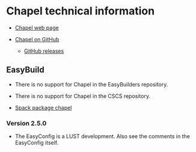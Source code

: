 # Chapel technical information

-   [Chapel web page](https://chapel-lang.org/)

-   [Chapel on GitHub](https://github.com/chapel-lang/chapel)

    -   [GitHub releases](https://github.com/chapel-lang/chapel/releases)


## EasyBuild

-   There is no support for Chapel in the EasyBuilders repository.

-   There is no support for Chapel in the CSCS repository.

-   [Spack package chapel](https://packages.spack.io/package.html?name=chapel)


### Version 2.5.0

-   The EasyConfig is a LUST development. Also see the comments in the
    EasyConfig itself.


